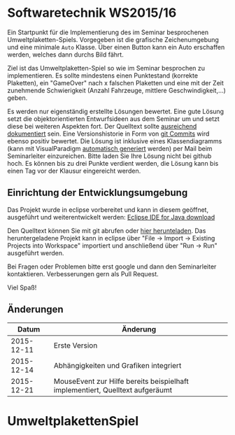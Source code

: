 
# Softwaretechnik WS2015/16

Ein Startpunkt für die Implementierung des im Seminar besprochenen Umweltplaketten-Spiels.
Vorgegeben ist die grafische Zeichenumgebung und eine minimale `Auto` Klasse.
Über einen Button kann ein Auto erschaffen werden, welches dann durchs Bild fährt.

Ziel ist das Umweltplaketten-Spiel so wie im Seminar besprochen zu implementieren.
Es sollte mindestens einen Punktestand (korrekte Plaketten), ein "GameOver" nach x falschen Plaketten und eine
mit der Zeit zunehmende Schwierigkeit (Anzahl Fahrzeuge, mittlere Geschwindigkeit,...) geben.

Es werden nur eigenständig erstellte Lösungen bewertet. Eine gute Lösung setzt die objektorientierten Entwurfsideen aus dem Seminar um und setzt diese bei weiteren Aspekten fort. Der Quelltext sollte [ausreichend dokumentiert](https://de.wikipedia.org/wiki/Javadoc) sein. Eine Versionshistorie in Form von [git Commits](https://www.atlassian.com/git/tutorials/saving-changes/git-commit) wird ebenso positiv bewertet. Die Lösung ist inklusive eines Klassendiagramms (kann mit VisualParadigm [automatisch generiert](http://www.visual-paradigm.com/support/documents/vpuserguide/276/381/7530_generateorup.html) werden) per Mail beim Seminarleiter einzureichen. Bitte laden Sie Ihre Lösung nicht bei github hoch. Es können bis zu drei Punkte verdient werden, die Lösung kann bis einen Tag vor der Klausur eingereicht werden.

##  Einrichtung der Entwicklungsumgebung

Das Projekt wurde in eclipse vorbereitet und kann in diesem geöffnet, ausgeführt und weiterentwickelt werden: 
[Eclipse IDE for Java download](http://www.eclipse.org/downloads)

Den Quelltext können Sie mit git abrufen oder [hier herunteladen](https://github.com/tuiSSE/SWTSeminarBeispiel/archive/master.zip). Das heruntergeladene Projekt kann in eclipse über "File -> Import -> Existing Projects into Workspace" importiert und anschließend über "Run -> Run" ausgeführt werden.

Bei Fragen oder Problemen bitte erst google und dann den Seminarleiter kontaktieren. Verbesserungen gern als Pull Request.

Viel Spaß!


##  Änderungen

| Datum  | Änderung |
| ------------- | ------------- |
| 2015-12-11 | Erste Version|
| 2015-12-14 | Abhängigkeiten und Grafiken integriert |
| 2015-12-21 | MouseEvent zur Hilfe bereits beispielhaft implementiert, Quelltext aufgeräumt |
# UmweltplakettenSpiel
